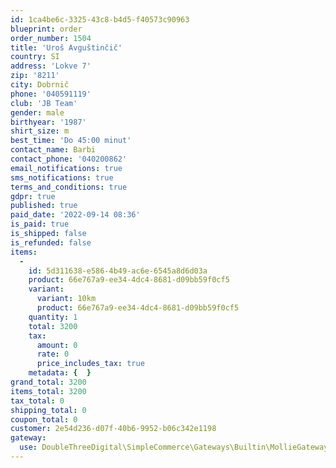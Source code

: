 ```yaml
---
id: 1ca4be6c-3325-43c8-b4d5-f40573c90963
blueprint: order
order_number: 1504
title: 'Uroš Avguštinčič'
country: SI
address: 'Lokve 7'
zip: '8211'
city: Dobrnič
phone: '040591119'
club: 'JB Team'
gender: male
birthyear: '1987'
shirt_size: m
best_time: 'Do 45:00 minut'
contact_name: Barbi
contact_phone: '040200862'
email_notifications: true
sms_notifications: true
terms_and_conditions: true
gdpr: true
published: true
paid_date: '2022-09-14 08:36'
is_paid: true
is_shipped: false
is_refunded: false
items:
  -
    id: 5d311638-e586-4b49-ac6e-6545a8d6d03a
    product: 66e767a9-ee34-4dc4-8681-d09bb59f0cf5
    variant:
      variant: 10km
      product: 66e767a9-ee34-4dc4-8681-d09bb59f0cf5
    quantity: 1
    total: 3200
    tax:
      amount: 0
      rate: 0
      price_includes_tax: true
    metadata: {  }
grand_total: 3200
items_total: 3200
tax_total: 0
shipping_total: 0
coupon_total: 0
customer: 2e54d236-d07f-40b6-9952-b06c342e1198
gateway:
  use: DoubleThreeDigital\SimpleCommerce\Gateways\Builtin\MollieGateway
---
```

